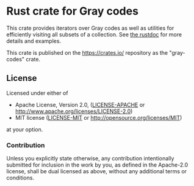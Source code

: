 
# Rust crate for Gray codes

This crate provides iterators over Gray codes as well as utilities for
efficiently visiting all subsets of a
collection. See [the rustdoc](https://docs.rs/gray-codes/) for more
details and examples.

This crate is published on the https://crates.io/ repository as the
"gray-codes" crate.

## License

Licensed under either of

 * Apache License, Version 2.0, ([LICENSE-APACHE](LICENSE-APACHE) or
   http://www.apache.org/licenses/LICENSE-2.0)
 * MIT license ([LICENSE-MIT](LICENSE-MIT) or
   http://opensource.org/licenses/MIT)

at your option.

### Contribution

Unless you explicitly state otherwise, any contribution intentionally
submitted for inclusion in the work by you, as defined in the
Apache-2.0 license, shall be dual licensed as above, without any
additional terms or conditions.
